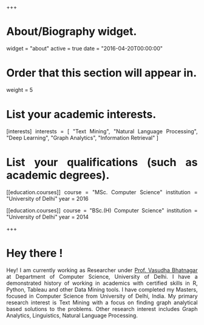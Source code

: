+++
# About/Biography widget.
widget = "about"
active = true
date = "2016-04-20T00:00:00"

# Order that this section will appear in.
weight = 5

# List your academic interests.
[interests]
  interests = [
    "Text Mining",
    "Natural Language Processing",
    "Deep Learning",
    "Graph Analytics",
    "Information Retrieval"
  ]

# List your qualifications (such as academic degrees).
[[education.courses]]
  course = "MSc. Computer Science"
  institution = "University of Delhi"
  year = 2016

[[education.courses]]
  course = "BSc.(H) Computer Science"
  institution = "University of Delhi"
  year = 2014

 
+++

<style>
body {
text-align: justify}
</style>

# Hey there !

Hey! I am currently working as Researcher under [Prof. Vasudha Bhatnagar](http://people.du.ac.in/~vbhatnagar/) at Department of Computer Science, University of Delhi. I have a demonstrated history of working in academics with certified skills in R, Python, Tableau and other Data Mining tools. I have completed my Masters, focused in Computer Science from University of Delhi, India. My primary research interest is Text Mining with a focus on finding graph analytical based solutions to the problems. Other research interest includes Graph Analytics, Linguistics, Natural Language Processing.
